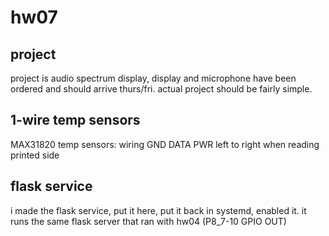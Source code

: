 # hw07
## project
 project is audio spectrum display, display and microphone have been ordered and should arrive thurs/fri. actual project should be fairly simple. 
 
## 1-wire temp sensors
 MAX31820 temp sensors: wiring GND DATA PWR left to right when reading printed side
 
## flask service
 i made the flask service, put it here, put it back in systemd, enabled it. it runs the same flask server that ran with hw04 (P8_7-10 GPIO OUT)